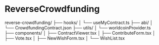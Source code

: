 # ReverseCrowdfunding

reverse-crowdfunding/
├── hooks/
│   └── useMyContract.ts
├── abi/
│   └── CrowdfundingContract.json
├── utils/
│   └── worldcoinProvider.ts
├── components/
│   ├── ContractViewer.tsx
│   ├── ContributeForm.tsx
│   ├── Vote.tsx
│   ├── NewWishForm.tsx
│   └── WishList.tsx
